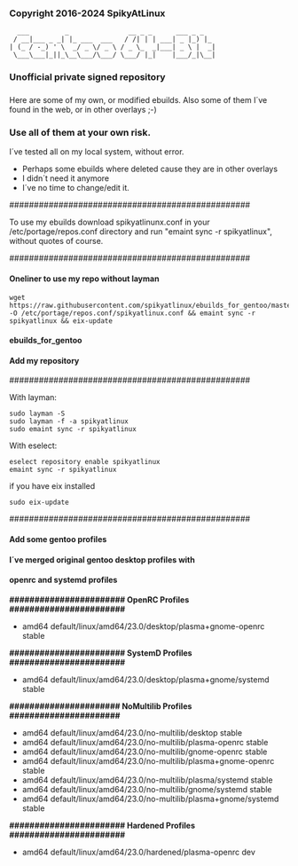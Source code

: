 ###
### Copyright 2016-2024 SpikyAtLinux
```
  ___         _               __ _ _      ___ _ _
 / __|___ _ _| |_ ___  ___   / /| | | ___| _ |_) |_
| (_ / -_) ' \  _/ _ \/ _ \ / _ \_  _|___| _ \ |  _|
 \___\___|_||_\__\___/\___/ \___/ |_|    |___/_|\__|
```
###
### Unofficial private signed repository
###

Here are some of my own, or modified ebuilds.
Also some of them I´ve found in the web, or
in other overlays ;-)

### Use all of them at your own risk.
I´ve tested all on my local system, without error.
- Perhaps some ebuilds where deleted cause they are in other overlays
- I didn´t need it anymore
- I´ve no time to change/edit it.

#################################################

To use my ebuilds download spikyatlinunx.conf
in your /etc/portage/repos.conf directory
and run "emaint sync -r spikyatlinux",
without quotes of course.

#################################################

#### Oneliner to use my repo without layman
```
wget https://raw.githubusercontent.com/spikyatlinux/ebuilds_for_gentoo/master/spikyatlinux.conf -O /etc/portage/repos.conf/spikyatlinux.conf && emaint sync -r spikyatlinux && eix-update
```
#### ebuilds_for_gentoo


#### Add my repository
#################################################

With layman:
```
sudo layman -S
sudo layman -f -a spikyatlinux
sudo emaint sync -r spikyatlinux
```

With eselect:
```
eselect repository enable spikyatlinux
emaint sync -r spikyatlinux
```

if you have eix installed
```
sudo eix-update
```
#################################################

#### Add some gentoo profiles
#### I´ve merged original gentoo desktop profiles with
#### openrc and systemd profiles

**####################### OpenRC Profiles #######################**
- amd64 default/linux/amd64/23.0/desktop/plasma+gnome-openrc stable

**####################### SystemD Profiles #######################**
- amd64 default/linux/amd64/23.0/desktop/plasma+gnome/systemd stable

**###################### NoMultilib Profiles ######################**
- amd64 default/linux/amd64/23.0/no-multilib/desktop stable
- amd64 default/linux/amd64/23.0/no-multilib/plasma-openrc stable
- amd64 default/linux/amd64/23.0/no-multilib/gnome-openrc stable
- amd64 default/linux/amd64/23.0/no-multilib/plasma+gnome-openrc stable
- amd64 default/linux/amd64/23.0/no-multilib/plasma/systemd stable
- amd64 default/linux/amd64/23.0/no-multilib/gnome/systemd stable
- amd64 default/linux/amd64/23.0/no-multilib/plasma+gnome/systemd stable

**####################### Hardened Profiles #######################**
- amd64 default/linux/amd64/23.0/hardened/plasma-openrc dev

